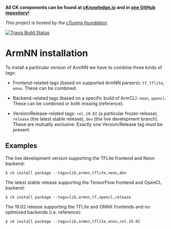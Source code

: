 **All CK components can be found at [cKnowledge.io](https://cKnowledge.io) and in [one GitHub repository](https://github.com/ctuning/ai)!**

*This project is hosted by the [cTuning foundation](https://cTuning.org).*

[![Travis Build Status](https://travis-ci.org/ctuning/ck-armnn.svg?branch=master)](https://travis-ci.org/ctuning/ck-armnn)

# ArmNN installation

To install a particular version of ArmNN we have to combine three kinds of tags:

- Frontend-related tags (based on supported ArmNN parsers): `tf`, `tflite`, `onnx`. These can be combined.

- Backend-related tags (based on a specific build of ArmCL): `neon`, `opencl`. These can be combined or both missing (reference).

- Version/Release-related tags: `rel.19.02` (a particular frozen release), `release` (the latest stable release), `dev` (the live development branch). These are mutually exclusive. Exactly one Version/Release tag must be present.

## Examples

The live development version supporting the TFLite frontend and Neon backend:
```
$ ck install package --tags=lib,armnn,tflite,neon,dev
```

The latest stable release supporting the TensorFlow frontend and OpenCL backend:
```
$ ck install package --tags=lib,armnn,tf,opencl,release
```

The 19.02 release supporting the TFLite and ONNX frontends and no optimized backends (i.e. reference):
```
$ ck install package --tags=lib,armnn,tflite,onnx,rel.19.02
```

